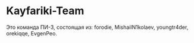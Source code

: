 # Kayfariki-Team
 Это команда ПИ-3, состоящая из: forodie, MishailN1kolaev, youngtr4der, orekiqqe, EvgenPeo.
